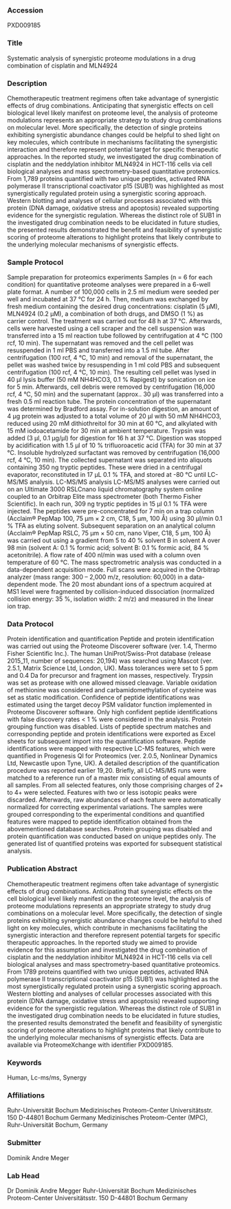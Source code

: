 ### Accession
PXD009185

### Title
Systematic analysis of synergistic proteome modulations in a drug combination of cisplatin and MLN4924

### Description
Chemotherapeutic treatment regimens often take advantage of synergistic effects of drug combinations. Anticipating that synergistic effects on cell biological level likely manifest on proteome level, the analysis of proteome modulations represents an appropriate strategy to study drug combinations on molecular level. More specifically, the detection of single proteins exhibiting synergistic abundance changes could be helpful to shed light on key molecules, which contribute in mechanisms facilitating the synergistic interaction and therefore represent potential target for specific therapeutic approaches. In the reported study, we investigated the drug combination of cisplatin and the neddylation inhibitor MLN4924 in HCT-116 cells via cell biological analyses and mass spectrometry-based quantitative proteomics. From 1,789 proteins quantified with two unique peptides, activated RNA polymerase II transcriptional coactivator p15 (SUB1) was highlighted as most synergistically regulated protein using a synergistic scoring approach. Western blotting and analyses of cellular processes associated with this protein (DNA damage, oxidative stress and apoptosis) revealed supporting evidence for the synergistic regulation. Whereas the distinct role of SUB1 in the investigated drug combination needs to be elucidated in future studies, the presented results demonstrated the benefit and feasibility of synergistic scoring of proteome alterations to highlight proteins that likely contribute to the underlying molecular mechanisms of synergistic effects.

### Sample Protocol
Sample preparation for proteomics experiments Samples (n = 6 for each condition) for quantitative proteome analyses were prepared in a 6-well plate format. A number of 100,000 cells in 2.5 ml medium were seeded per well and incubated at 37 °C for 24 h. Then, medium was exchanged by fresh medium containing the desired drug concentrations: cisplatin (5 µM), MLN4924 (0.2 µM), a combination of both drugs, and DMSO (1 %) as carrier control. The treatment was carried out for 48 h at 37 °C. Afterwards, cells were harvested using a cell scraper and the cell suspension was transferred into a 15 ml reaction tube followed by centrifugation at 4 °C (100 rcf, 10 min). The supernatant was removed and the cell pellet was resuspended in 1 ml PBS and transferred into a 1.5 ml tube. After centrifugation (100 rcf, 4 °C, 10 min) and removal of the supernatant, the pellet was washed twice by resuspending in 1 ml cold PBS and subsequent centrifugation (100 rcf, 4 °C, 10 min). The resulting cell pellet was lysed in 40 µl lysis buffer (50 mM NH4HCO3, 0.1 % Rapigest) by sonication on ice for 5 min. Afterwards, cell debris were removed by centrifugation (16,000 rcf, 4 °C, 50 min) and the supernatant (approx.. 30 µl) was transferred into a fresh 0.5 ml reaction tube. The protein concentration of the supernatant was determined by Bradford assay. For in-solution digestion, an amount of 4 µg protein was adjusted to a total volume of 20 µl with 50 mM NH4HCO3, reduced using 20 mM dithiothreitol for 30 min at 60 °C, and alkylated with 15 mM iodoacetamide for 30 min at ambient temperature. Trypsin was added (3 μl, 0.1 μg/μl) for digestion for 16 h at 37 °C. Digestion was stopped by acidification with 1.5 µl of 10 % trifluoroacetic acid (TFA) for 30 min at 37 °C. Insoluble hydrolyzed surfactant was removed by centrifugation (16,000 rcf, 4 °C, 10 min). The collected supernatant was separated into aliquots containing 350 ng tryptic peptides. These were dried in a centrifugal evaporator, reconstituted in 17 µL 0.1 % TFA, and stored at -80 °C until LC-MS/MS analysis.  LC-MS/MS analysis LC-MS/MS analyses were carried out on an Ultimate 3000 RSLCnano liquid chromatography system online coupled to an Orbitrap Elite mass spectrometer (both Thermo Fisher Scientific). In each run, 309 ng tryptic peptides in 15 µl 0.1 % TFA were injected. The peptides were pre-concentrated for 7 min on a trap column (Acclaim® PepMap 100, 75 μm × 2 cm, C18, 5 μm, 100 Å) using 30 μl/min 0.1 % TFA as eluting solvent. Subsequent separation on an analytical column (Acclaim® PepMap RSLC, 75 μm × 50 cm, nano Viper, C18, 5 μm, 100 Å) was carried out using a gradient from 5 to 40 % solvent B in solvent A over 98 min (solvent A: 0.1 % formic acid; solvent B: 0.1 % formic acid, 84 % acetonitrile). A flow rate of 400 nl/min was used with a column oven temperature of 60 °C. The mass spectrometric analysis was conducted in a data-dependent acquisition mode. Full scans were acquired in the Orbitrap analyzer (mass range: 300 – 2,000 m/z, resolution: 60,000) in a data-dependent mode. The 20 most abundant ions of a spectrum acquired at MS1 level were fragmented by collision-induced dissociation (normalized collision energy: 35 %, isolation width: 2 m/z) and measured in the linear ion trap.

### Data Protocol
Protein identification and quantification Peptide and protein identification was carried out using the Proteome Discoverer software (ver. 1.4, Thermo Fisher Scientific Inc.). The human UniProt/Swiss-Prot database (release 2015_11, number of sequences: 20,194) was searched using Mascot (ver. 2.5.1, Matrix Science Ltd, London, UK). Mass tolerances were set to 5 ppm and 0.4 Da for precursor and fragment ion masses, respectively. Trypsin was set as protease with one allowed missed cleavage. Variable oxidation of methionine was considered and carbamidomethylation of cysteine was set as static modification. Confidence of peptide identifications was estimated using the target decoy PSM validator function implemented in Proteome Discoverer software. Only high confident peptide identifications with false discovery rates < 1 % were considered in the analysis. Protein grouping function was disabled. Lists of peptide spectrum matches and corresponding peptide and protein identifications were exported as Excel sheets for subsequent import into the quantification software. Peptide identifications were mapped with respective LC-MS features, which were quantified in Progenesis QI for Proteomics (ver. 2.0.5, Nonlinear Dynamics Ltd, Newcastle upon Tyne, UK). A detailed description of the quantification procedure was reported earlier 19,20. Briefly, all LC-MS/MS runs were matched to a reference run of a master mix consisting of equal amounts of all samples. From all selected features, only those comprising charges of 2+ to 4+ were selected. Features with two or less isotopic peaks were discarded. Afterwards, raw abundances of each feature were automatically normalized for correcting experimental variations. The samples were grouped corresponding to the experimental conditions and quantified features were mapped to peptide identification obtained from the abovementioned database searches. Protein grouping was disabled and protein quantification was conducted based on unique peptides only. The generated list of quantified proteins was exported for subsequent statistical analysis.

### Publication Abstract
Chemotherapeutic treatment regimens often take advantage of synergistic effects of drug combinations. Anticipating that synergistic effects on the cell biological level likely manifest on the proteome level, the analysis of proteome modulations represents an appropriate strategy to study drug combinations on a molecular level. More specifically, the detection of single proteins exhibiting synergistic abundance changes could be helpful to shed light on key molecules, which contribute in mechanisms facilitating the synergistic interaction and therefore represent potential targets for specific therapeutic approaches. In the reported study we aimed to provide evidence for this assumption and investigated the drug combination of cisplatin and the neddylation inhibitor MLN4924 in HCT-116 cells via cell biological analyses and mass spectrometry-based quantitative proteomics. From 1789 proteins quantified with two unique peptides, activated RNA polymerase II transcriptional coactivator p15 (SUB1) was highlighted as the most synergistically regulated protein using a synergistic scoring approach. Western blotting and analyses of cellular processes associated with this protein (DNA damage, oxidative stress and apoptosis) revealed supporting evidence for the synergistic regulation. Whereas the distinct role of SUB1 in the investigated drug combination needs to be elucidated in future studies, the presented results demonstrated the benefit and feasibility of synergistic scoring of proteome alterations to highlight proteins that likely contribute to the underlying molecular mechanisms of synergistic effects. Data are available via ProteomeXchange with identifier PXD009185.

### Keywords
Human, Lc-ms/ms, Synergy

### Affiliations
Ruhr-Universität Bochum Medizinisches Proteom-Center Universitätsstr. 150 D-44801 Bochum Germany
Medizinisches Proteom-Center (MPC), Ruhr-Universität Bochum, Germany

### Submitter
Dominik Andre Meger

### Lab Head
Dr Dominik Andre Megger
Ruhr-Universität Bochum Medizinisches Proteom-Center Universitätsstr. 150 D-44801 Bochum Germany



